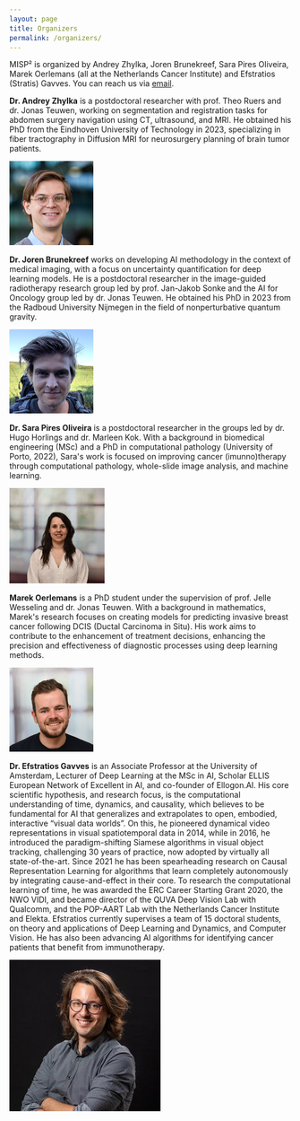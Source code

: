 ```yaml
---
layout: page
title: Organizers
permalink: /organizers/
---
```

MISP² is organized by Andrey Zhylka, Joren Brunekreef, Sara Pires Oliveira, Marek Oerlemans (all at the Netherlands Cancer Institute) and Efstratios (Stratis) Gavves. You can reach us via [email][medsymmail].


<div class="organizer">
    <div class="bio left">
        <p><b>Dr. Andrey Zhylka</b> is a postdoctoral researcher with prof. Theo Ruers and dr. Jonas Teuwen, working on segmentation and registration tasks for abdomen surgery navigation using CT, ultrasound, and MRI. He obtained his PhD from the Eindhoven University of Technology in 2023, specializing in fiber tractography in Diffusion MRI for neurosurgery planning of brain tumor patients.
</p>
    </div>
    <div class="image right">
        <img src="/assets/andrey.png" alt="Andrey">
    </div>
</div>

<div class="organizer">
    <div class="bio right">
        <p><b>Dr. Joren Brunekreef</b> works on developing AI methodology in the context of medical imaging, with a focus on uncertainty quantification for deep learning models. He is a postdoctoral researcher in the image-guided radiotherapy research group led by prof. Jan-Jakob Sonke and the AI for Oncology group led by dr. Jonas Teuwen. He obtained his PhD in 2023 from the Radboud University Nijmegen in the field of nonperturbative quantum gravity.
</p>
    </div>
    <div class="image left">
        <img src="/assets/joren.png" alt="Joren">
    </div>
</div>

<div class="organizer">
    <div class="bio left">
        <p><b>Dr. Sara Pires Oliveira</b> is a postdoctoral researcher in the groups led by dr. Hugo Horlings and dr. Marleen Kok. With a background in biomedical engineering (MSc) and a PhD in computational pathology (University of Porto, 2022), Sara's work is focused on improving cancer (imunno)therapy through computational pathology, whole-slide image analysis, and machine learning.
</p>
    </div>
    <div class="image right">
        <img src="/assets/sara.jpg" alt="Sara">
    </div>
</div>

<div class="organizer">
    <div class="bio right">
        <p><b>Marek Oerlemans</b> is a PhD student under the supervision of prof. Jelle Wesseling and dr. Jonas Teuwen. With a background in mathematics, Marek's research focuses on creating models for predicting invasive breast cancer following DCIS (Ductal Carcinoma in Situ). His work aims to contribute to the enhancement of treatment decisions, enhancing the precision and effectiveness of diagnostic processes using deep learning methods.
</p>
    </div>
    <div class="image left">
        <img src="/assets/marek.png" alt="Marek">
    </div>
</div>

<div class="organizer">
    <div class="bio left">
        <p><b>Dr. Efstratios Gavves</b> is an Associate Professor at the University of Amsterdam, Lecturer of Deep Learning at the MSc in AI, Scholar ELLIS European Network of Excellent in AI, and co-founder of Ellogon.AI. His core scientific hypothesis, and research focus, is the computational understanding of time, dynamics, and causality, which believes to be fundamental for AI that generalizes and extrapolates to open, embodied, interactive “visual data worlds”. On this, he pioneered dynamical video representations in visual spatiotemporal data in 2014, while in 2016, he introduced the paradigm-shifting Siamese algorithms in visual object tracking, challenging 30 years of practice, now adopted by virtually all state-of-the-art. Since 2021 he has been spearheading research on Causal Representation Learning for algorithms that learn completely autonomously by integrating cause-and-effect in their core. To research the computational learning of time, he was awarded the ERC Career Starting Grant 2020, the NWO VIDI, and became director of the QUVA Deep Vision Lab with Qualcomm, and the POP-AART Lab with the Netherlands Cancer Institute and Elekta. Efstratios currently supervises a team of 15 doctoral students, on theory and applications of Deep Learning and Dynamics, and Computer Vision. He has also been advancing AI algorithms for identifying cancer patients that benefit from immunotherapy.
</p>
    </div>
    <div class="image right">
        <img src="/assets/stratis.jpg" alt="Stratis">
    </div>
</div>








[medsymmail]: mailto:medimagesymp@gmail.com
